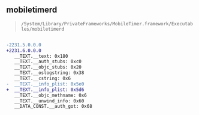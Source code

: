 ## mobiletimerd

> `/System/Library/PrivateFrameworks/MobileTimer.framework/Executables/mobiletimerd`

```diff

-2231.5.0.0.0
+2231.6.0.0.0
   __TEXT.__text: 0x180
   __TEXT.__auth_stubs: 0xc0
   __TEXT.__objc_stubs: 0x20
   __TEXT.__oslogstring: 0x38
   __TEXT.__cstring: 0x6
-  __TEXT.__info_plist: 0x5e0
+  __TEXT.__info_plist: 0x5d6
   __TEXT.__objc_methname: 0x6
   __TEXT.__unwind_info: 0x60
   __DATA_CONST.__auth_got: 0x68

```
